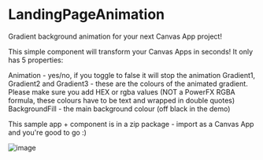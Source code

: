 # LandingPageAnimation
Gradient background animation for your next Canvas App project!


This simple component will transform your Canvas Apps in seconds! It only has 5 properties:

Animation - yes/no, if you toggle to false it will stop the animation
Gradient1, Gradient2 and Gradient3 - these are the colours of the animated gradient. Please make sure you add HEX or rgba values (NOT a PowerFX RGBA formula, these colours have to be text and wrapped in double quotes)
BackgroundFill - the main background colour (off black in the demo)

This sample app + component is in a zip package - import as a Canvas App and you're good to go :) 

![image](https://github.com/misskristine94/LandingPageAnimation/assets/86930618/bde904e9-5e62-46e7-aadc-e8dc89c4eb01)
